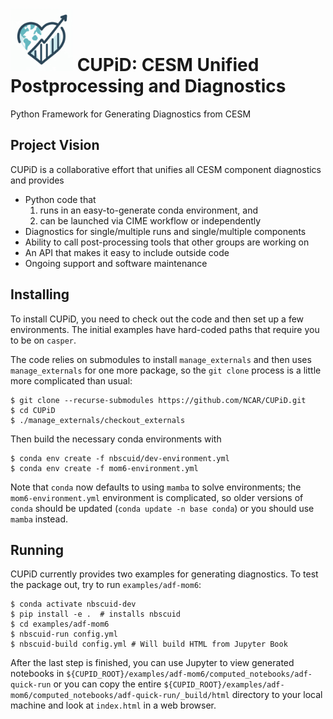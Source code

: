 # <img src="images/logo.png" alt="CUPiD Logo" width=100 /> CUPiD: CESM Unified Postprocessing and Diagnostics
Python Framework for Generating Diagnostics from CESM

## Project Vision

CUPiD is a collaborative effort that unifies all CESM component diagnostics and provides

- Python code that
  1. runs in an easy-to-generate conda environment, and
  1. can be launched via CIME workflow or independently
- Diagnostics for single/multiple runs and single/multiple components
- Ability to call post-processing tools that other groups are working on
- An API that makes it easy to include outside code
- Ongoing support and software maintenance

## Installing

To install CUPiD, you need to check out the code and then set up a few environments.
The initial examples have hard-coded paths that require you to be on `casper`.

The code relies on submodules to install `manage_externals` and then uses `manage_externals` for one more package,
so the `git clone` process is a little more complicated than usual:

```
$ git clone --recurse-submodules https://github.com/NCAR/CUPiD.git
$ cd CUPiD
$ ./manage_externals/checkout_externals
```

Then build the necessary conda environments with

```
$ conda env create -f nbscuid/dev-environment.yml
$ conda env create -f mom6-environment.yml
```

Note that `conda` now defaults to using `mamba` to solve environments;
the `mom6-environment.yml` environment is complicated,
so older versions of `conda` should be updated (`conda update -n base conda`) or you should use `mamba` instead.

## Running

CUPiD currently provides two examples for generating diagnostics.
To test the package out, try to run `examples/adf-mom6`:

```
$ conda activate nbscuid-dev
$ pip install -e .  # installs nbscuid
$ cd examples/adf-mom6
$ nbscuid-run config.yml
$ nbscuid-build config.yml # Will build HTML from Jupyter Book
```

After the last step is finished, you can use Jupyter to view generated notebooks in `${CUPID_ROOT}/examples/adf-mom6/computed_notebooks/adf-quick-run`
or you can copy the entire `${CUPID_ROOT}/examples/adf-mom6/computed_notebooks/adf-quick-run/_build/html`
directory to your local machine and look at `index.html` in a web browser.
